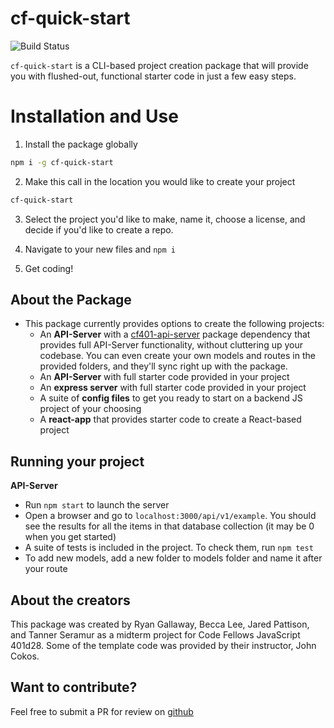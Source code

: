 # cf-quick-start

![Build Status](https://travis-ci.com/TannerSeramur/cf-quick-start.svg?branch=master)

`cf-quick-start` is a CLI-based project creation package that will provide you with flushed-out, functional starter code in just a few easy steps.

# Installation and Use
1. Install the package globally
```bash
npm i -g cf-quick-start
```

2. Make this call in the location you would like to create your project
```bash
cf-quick-start
```

3. Select the project you'd like to make, name it, choose a license, and decide if you'd like to create a repo.

4. Navigate to your new files and `npm i`

5. Get coding!

## About the Package
- This package currently provides options to create the following projects:
  - An **API-Server** with a [cf401-api-server](https://www.npmjs.com/package/cf401-api-server) package dependency that provides full API-Server functionality, without cluttering up your codebase. You can even create your own models and routes in the provided folders, and they'll sync right up with the package.
  - An **API-Server** with full starter code provided in your project
  - An **express server** with full starter code provided in your project
  - A suite of **config files** to get you ready to start on a backend JS project of your choosing
  - A **react-app** that provides starter code to create a React-based project

## Running your project
**API-Server**
- Run `npm start` to launch the server
- Open a browser and go to `localhost:3000/api/v1/example`. You should see the results for all the items in that database collection (it may be 0 when you get started)
- A suite of tests is included in the project. To check them, run `npm test`
- To add new models, add a new folder to models folder and name it after your route

## About the creators
This package was created by Ryan Gallaway, Becca Lee, Jared Pattison, and Tanner Seramur as a midterm project for Code Fellows JavaScript 401d28. Some of the template code was provided by their instructor, John Cokos.

## Want to contribute?
Feel free to submit a PR for review on [github](https://github.com/TannerSeramur/cf-quick-start)